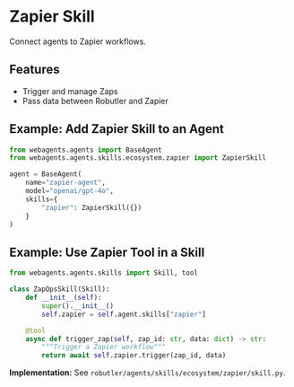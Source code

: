 # Zapier Skill

Connect agents to Zapier workflows.

## Features
- Trigger and manage Zaps
- Pass data between Robutler and Zapier

## Example: Add Zapier Skill to an Agent
```python
from webagents.agents import BaseAgent
from webagents.agents.skills.ecosystem.zapier import ZapierSkill

agent = BaseAgent(
    name="zapier-agent",
    model="openai/gpt-4o",
    skills={
        "zapier": ZapierSkill({})
    }
)
```

## Example: Use Zapier Tool in a Skill
```python
from webagents.agents.skills import Skill, tool

class ZapOpsSkill(Skill):
    def __init__(self):
        super().__init__()
        self.zapier = self.agent.skills["zapier"]

    @tool
    async def trigger_zap(self, zap_id: str, data: dict) -> str:
        """Trigger a Zapier workflow"""
        return await self.zapier.trigger(zap_id, data)
```

**Implementation:** See `robutler/agents/skills/ecosystem/zapier/skill.py`. 
